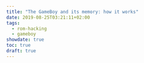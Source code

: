 ```yaml
---
title: "The GameBoy and its memory: how it works"
date: 2019-08-25T03:21:11+02:00
tags:
  - rom-hacking
  - gameboy
showdate: true
toc: true
draft: true
---
```

